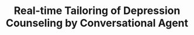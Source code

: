 ---
name: "Real Time Tailoring Of Depression Counseling By"
title: "Real-time Tailoring of Depression Counseling by Conversational Agent"
project: "Cognitive Behavioral Therapy for Depression"
event: "Connected Health Symposium, Boston"
authors:
- name: "Ring, L."
- name: "Pedrelli, P."
- name: "Bickmore, T."
year: 2016
resources: null
external_url: null
draft: false
---